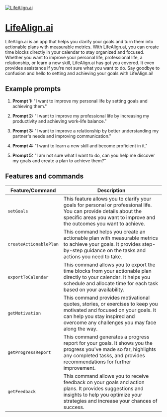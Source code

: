 [![LifeAlign.ai](https://files.oaiusercontent.com/file-eCKrluXyF394I01Cv74S3iYq?se=2123-10-18T16%3A59%3A25Z&sp=r&sv=2021-08-06&sr=b&rscc=max-age%3D31536000%2C%20immutable&rscd=attachment%3B%20filename%3DLA-2.png&sig=6mcDfOnJjzZPnBy4Nc9HsVG2LSTCY9/J6ED93rXSty0%3D)](https://chat.openai.com/g/g-PqvMfdypm-lifealign-ai)

# [LifeAlign.ai](https://chat.openai.com/g/g-PqvMfdypm-lifealign-ai)

LifeAlign.ai is an app that helps you clarify your goals and turn them into actionable plans with measurable metrics. With LifeAlign.ai, you can create time blocks directly in your calendar to stay organized and focused. Whether you want to improve your personal life, professional life, a relationship, or learn a new skill, LifeAlign.ai has got you covered. It even provides assistance if you're not sure what you want to do. Say goodbye to confusion and hello to setting and achieving your goals with LifeAlign.ai!

## Example prompts

1. **Prompt 1:** "I want to improve my personal life by setting goals and achieving them."

2. **Prompt 2:** "I want to improve my professional life by increasing my productivity and achieving work-life balance."

3. **Prompt 3:** "I want to improve a relationship by better understanding my partner's needs and improving communication."

4. **Prompt 4:** "I want to learn a new skill and become proficient in it."

5. **Prompt 5:** "I am not sure what I want to do, can you help me discover my goals and create a plan to achieve them?"


## Features and commands

| Feature/Command | Description |
| --- | --- |
| `setGoals` | This feature allows you to clarify your goals for personal or professional life. You can provide details about the specific areas you want to improve and the outcomes you want to achieve. |
| `createActionablePlan` | This command helps you create an actionable plan with measurable metrics to achieve your goals. It provides step-by-step guidance on the tasks and actions you need to take. |
| `exportToCalendar` | This command allows you to export the time blocks from your actionable plan directly to your calendar. It helps you schedule and allocate time for each task based on your availability. |
| `getMotivation` | This command provides motivational quotes, stories, or exercises to keep you motivated and focused on your goals. It can help you stay inspired and overcome any challenges you may face along the way. |
| `getProgressReport` | This command generates a progress report for your goals. It shows you the progress you've made so far, highlights any completed tasks, and provides recommendations for further improvement. |
| `getFeedback` | This command allows you to receive feedback on your goals and action plans. It provides suggestions and insights to help you optimize your strategies and increase your chances of success. |